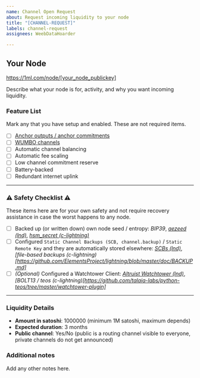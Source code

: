 ```yaml
---
name: Channel Open Request
about: Request incoming liquidity to your node
title: "[CHANNEL-REQUEST]"
labels: channel-request
assignees: WeebDataHoarder

---
```


## Your Node
https://1ml.com/node/[your_node_publickey]

Describe what your node is for, activity, and why you want incoming liquidity.

### Feature List
Mark any that you have setup and enabled. These are not required items.

* [ ] [Anchor outputs / anchor commitments](https://bitcoinops.org/en/topics/anchor-outputs/)
* [ ] [WUMBO channels](https://bitcoinops.org/en/topics/large-channels/)
* [ ] Automatic channel balancing
* [ ] Automatic fee scaling
* [ ] Low channel commitment reserve
* [ ] Battery-backed
* [ ] Redundant internet uplink

---

### ⚠️ Safety Checklist ⚠️
These items here are for your own safety and not require recovery assistance in case the worst happens to any node.

* [ ] Backed up (or written down) own node seed / entropy: _BIP39_, _[aezeed (lnd)](https://github.com/lightningnetwork/lnd/blob/master/docs/safety.md#aezeed)_, _[hsm_secret (c-lightning)](https://github.com/ElementsProject/lightning/blob/master/doc/BACKUP.md#hsm_secret)_
* [ ] Configured `Static Channel Backups (SCB, channel.backup)` / `Static Remote Key` and they are automatically stored elsewhere: _[SCBs (lnd)](https://github.com/lightningnetwork/lnd/blob/master/docs/safety.md#static-channel-backups-scbs)_, _[file-based backups (c-lightning)[https://github.com/ElementsProject/lightning/blob/master/doc/BACKUP.md]_
* [ ] _(Optional)_ Configured a Watchtower Client: _[Altruist Watchtower (lnd)](https://github.com/lightningnetwork/lnd/blob/master/docs/watchtower.md)_, _[BOLT13 / teos (c-lightning)[https://github.com/talaia-labs/python-teos/tree/master/watchtower-plugin]_

---

### Liquidity Details
* **Amount in satoshi**: 1000000 (minimum 1M satoshi, maximum depends)
* **Expected duration**: 3 months
* **Public channel**: Yes/No (public is a routing channel visible to everyone, private channels do not get announced)

### Additional notes
Add any other notes here.

